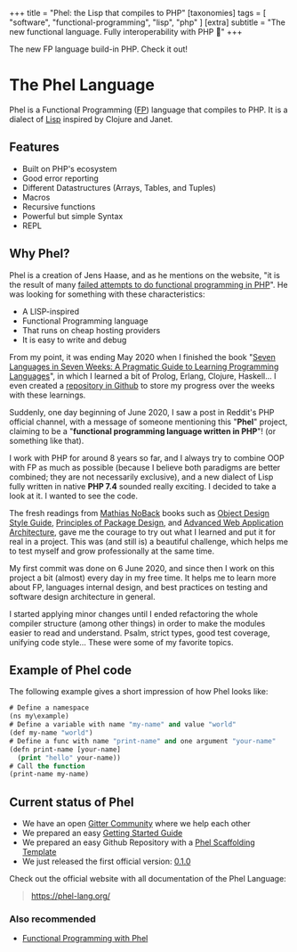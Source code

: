 +++
title = "Phel: the Lisp that compiles to PHP"
[taxonomies]
tags = [ "software", "functional-programming", "lisp", "php" ]
[extra]
subtitle = "The new functional language. Fully interoperability with PHP 🚀"
+++

The new FP language build-in PHP. Check it out!

<!-- more -->

# The Phel Language

Phel is a Functional Programming ([FP](https://en.wikipedia.org/wiki/Functional_programming)) language that compiles to PHP. It is a dialect of [Lisp](https://en.wikipedia.org/wiki/Lisp_(programming_language)) inspired by Clojure and Janet.

## Features

- Built on PHP's ecosystem
- Good error reporting
- Different Datastructures (Arrays, Tables, and Tuples)
- Macros
- Recursive functions
- Powerful but simple Syntax
- REPL

## Why Phel?

Phel is a creation of Jens Haase, and as he mentions on the website, "it is the result of many [failed attempts to do functional programming in PHP](https://phel-lang.org/blog/functional-programming-in-php)". He was looking for something with these characteristics:

- A LISP-inspired
- Functional Programming language
- That runs on cheap hosting providers
- It is easy to write and debug

From my point, it was ending May 2020 when I finished the book "[Seven Languages in Seven Weeks: A Pragmatic Guide to Learning Programming Languages](https://www.amazon.de/-/en/Bruce-Tate/dp/193435659X/)", in which I learned a bit of Prolog, Erlang, Clojure, Haskell… I even created a [repository in Github](https://github.com/Chemaclass/7LangIn7Weeks) to store my progress over the weeks with these learnings.

Suddenly, one day beginning of June 2020, I saw a post in Reddit's PHP official channel, with a message of someone mentioning this "**Phel**" project, claiming to be a "**functional programming language written in PHP**"! (or something like that).

I work with PHP for around 8 years so far, and I always try to combine OOP with FP as much as possible (because I believe both paradigms are better combined; they are not necessarily exclusive), and a new dialect of Lisp fully written in native **PHP 7.4** sounded really exciting. I decided to take a look at it. I wanted to see the code.

The fresh readings from [Mathias NoBack](https://twitter.com/matthiasnoback) books such as [Object Design Style Guide](https://www.manning.com/books/object-design-style-guide), [Principles of Package Design](https://www.apress.com/us/book/9781484241189), and [Advanced Web Application Architecture](https://leanpub.com/web-application-architecture/), gave me the courage to try out what I learned and put it for real in a project. This was (and still is) a beautiful challenge, which helps me to test myself and grow professionally at the same time.

My first commit was done on 6 June 2020, and since then I work on this project a bit (almost) every day in my free time. It helps me to learn more about FP, languages internal design, and best practices on testing and software design architecture in general.

I started applying minor changes until I ended refactoring the whole compiler structure (among other things) in order to make the modules easier to read and understand. Psalm, strict types, good test coverage, unifying code style… These were some of my favorite topics.

## Example of Phel code

The following example gives a short impression of how Phel looks like:
```lisp
# Define a namespace
(ns my\example)
# Define a variable with name "my-name" and value "world"
(def my-name "world")
# Define a func with name "print-name" and one argument "your-name"
(defn print-name [your-name]
  (print "hello" your-name))
# Call the function
(print-name my-name)
```

## Current status of Phel
- We have an open [Gitter Community](https://gitter.im/phel-lang/community) where we help each other
- We prepared an easy [Getting Started Guide](https://phel-lang.org/documentation/getting-started/)
- We prepared an easy Github Repository with a [Phel Scaffolding Template](https://github.com/phel-lang/phel-scaffolding)
- We just released the first official version: [0.1.0](https://github.com/phel-lang/phel-lang/tags)

Check out the official website with all documentation of the Phel Language:
> https://phel-lang.org/

### Also recommended
- [Functional Programming with Phel](https://jesusvalerareales.medium.com/functional-programming-with-phel-5f32145eddb7)
